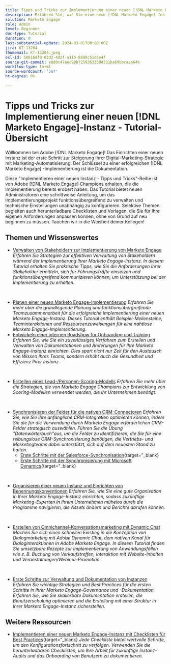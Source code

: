 ```yaml
---
title: Tipps und Tricks zur Implementierung einer neuen [!DNL Marketo Engage] Instanz - Tutorial-Übersicht
description: Erfahren Sie, wie Sie eine neue [!DNL Marketo Engage] Instanz implementieren, um ihre Leistungsfähigkeit optimal zu nutzen. Diese "Implementieren einer neuen Marketo Engage" Tipps und Tricks-Reihe bietet Best Practices, die von Adobe [!DNL Marketo Engage] Champions bewiesen wurden. Zu den behandelten Themen gehören die Verwaltung von Interessenträgern, das Implementierungsprojekt-Management, die interne Schulung, das Erstellen eines Lead-/Personen-Scoring-Modells, das Einrichten der anfänglichen CRM-Synchronisierung und mehr.
solution: Marketo Engage
role: Admin
level: Beginner
doc-type: Tutorial
duration: 0
last-substantial-update: 2024-03-01T00:00:00Z
jira: KT-13204
thumbnail: KT-13204.jpeg
exl-id: 58816df0-03d2-4d2f-a11b-8809c51d6e4f
source-git-commit: e0d0c47eec98b7259363350d331ba69bbcaaa64b
workflow-type: tm+mt
source-wordcount: '567'
ht-degree: 0%

---
```


# Tipps und Tricks zur Implementierung einer neuen [!DNL Marketo Engage]-Instanz - Tutorial-Übersicht

Willkommen bei Adobe [!DNL Marketo Engage]! Das Einrichten einer neuen Instanz ist der erste Schritt zur Steigerung Ihrer Digital-Marketing-Strategie mit Marketing-Automatisierung. Der Schlüssel zu einer erfolgreichen [!DNL Marketo Engage] -Implementierung ist die Dokumentation.

Diese &quot;Implementieren einer neuen Instanz - Tipps und Tricks&quot;-Reihe ist von Adobe [!DNL Marketo Engage] Champions erhalten, die die Implementierung bereits erobert haben. Das Tutorial bietet neuen Administratoren eine schrittweise Anleitung, um das Implementierungsprojekt funktionsübergreifend zu verwalten und technische Einstellungen unabhängig zu konfigurieren. Selektive Themen begleiten auch herunterladbare Checklisten und Vorlagen, die Sie für Ihre eigenen Anforderungen anpassen können, ohne von Grund auf neu beginnen zu müssen. Tauchen wir in die Weisheit deiner Kollegen!

## Themen und Wissenswertes

* [Verwalten von Stakeholdern zur Implementierung von Marketo Engage](/help/marketo-tutorial-implementing-new-instance/managing-stakeholder-communications.md)
  *Erfahren Sie Strategien zur effektiven Verwaltung von Stakeholdern während der Implementierung Ihrer Marketo Engage-Instanz. In diesem Tutorial erhalten Sie praktische Tipps, wie Sie die Anforderungen Ihrer Stakeholder ermitteln, sich für Führungskräfte einsetzen und funktionsübergreifend kommunizieren können, um Unterstützung bei der Implementierung zu erhalten.*
<br>

* [Planen einer neuen Marketo Engage-Implementierung](/help/marketo-tutorial-implementing-new-instance/planning-for-new-implementation.md)
  *Erfahren Sie mehr über die grundlegende Planung und funktionsübergreifende Teamzusammenarbeit für die erfolgreiche Implementierung einer neuen Marketo Engage-Instanz. Dieses Tutorial enthält Beispiel-Meilensteine, Teaminteraktionen und Ressourcenzuweisungen für eine nahtlose Marketo Engage-Implementierung.*
  <br>
* [Entwickeln einer internen Roadshow für Onboarding und Training](/help/marketo-tutorial-implementing-new-instance/internal-training-roadshow.md)
  *Erfahren Sie, wie Sie ein zuverlässiges Verfahren zum Erstellen und Verwalten von Dokumentationen und Änderungen für Ihre Marketo Engage-Instanz einrichten. Dies spart nicht nur Zeit für den Austausch von Wissen Ihres Teams, sondern erhöht auch die Gesundheit und Effizienz Ihrer Instanz.*
<br>

* [Erstellen eines Lead-/Personen-Scoring-Modells](/help/marketo-tutorial-implementing-new-instance/building-person-scoring-model.md)
  *Erfahren Sie mehr über die Strategien, die von Marketo Engage Champions zur Entwicklung von Scoring-Modellen verwendet werden, die Ihr Unternehmen benötigt.*
<br>

* [Synchronisieren der Felder für die nativen CRM-Connectoren](/help/marketo-tutorial-implementing-new-instance/syncing-fields-for-crm-integration.md)
  *Erfahren Sie, wie Sie Ihre anfängliche CRM-Integration optimieren können, indem Sie die für die Verwendung durch Marketo Engage erforderlichen CRM-Felder strategisch auswählen. Führen Sie die Übung &quot;Datenwörterbuch&quot;aus, um die Felder zu identifizieren, die Sie für eine reibungslose CRM-Synchronisierung benötigen, die Vertriebs- und Marketingteams dabei unterstützt, sich auf dem neuesten Stand zu halten.*
   * [Erste Schritte mit der Salesforce-Synchronisation](https://experienceleague.adobe.com/en/docs/marketo-learn/tutorials/lead-and-data-management/salesforce-sync-setup){target="_blank}
   * [Erste Schritte mit der Synchronisierung mit Microsoft Dynamics](https://experienceleague.adobe.com/en/docs/marketo-learn/tutorials/lead-and-data-management/microsoft-dynamics-sync-setup){target="_blank}
<br>

* [Organisieren einer neuen Instanz und Einrichten von Benennungskonventionen](/help/marketo-tutorial-implementing-new-instance/organizing-new-instance.md)
  *Erfahren Sie, wie Sie eine gute Organisation in Ihrer Marketo Engage-Instanz einrichten, sodass zukünftige Marketing-Experten in Ihrem Unternehmen mühelos durch die Programme navigieren, die Assets ändern und Berichte abrufen können.*
<br>

* [Erstellen von Omnichannel-Konversationsmarketing mit Dynamic Chat](/help/marketo-tutorial-implementing-new-instance/designing-omnichannel-conversational-marketing.md)
  *Machen Sie sich einen schnellen Einstieg in die Konzeption von Dialogmarketing mit Adobe Dynamic Chat, dem nativen Kanal für Dialoginteraktionen in Adobe Marketo Engage. In diesem Tutorial finden Sie umsetzbare Rezepte zur Implementierung von Anwendungsfällen wie z. B. Buchung von Verkaufstreffen, Interaktion mit Website-Inhalten und Veranstaltungen/Webinar-Promotion.*
<br>

* [Erste Schritte zur Verwaltung und Dokumentation von Instanzen](/help/marketo-tutorial-implementing-new-instance/documenting-your-instance.md)
  *Erfahren Sie wichtige Strategien und Best Practices für die ersten Schritte in Ihrer Marketo Engage-Governance und -Dokumentation. Erfahren Sie, wie Sie skalierbare Dokumentation erstellen, die Benutzerschulung optimieren und die Erstellung mit einer Struktur in Ihrer Marketo Engage-Instanz sicherstellen.*

## Weitere Ressourcen

* [Implementieren einer neuen Marketo Engage-Instanz mit Checklisten für Best Practices](https://experienceleague.adobe.com/en/docs/marketo/using/getting-started/implementing-a-new-marketo-engage-instance/where-to-start){target="_blank}
  *Jede Checkliste bietet wertvolle Schritte, um den Konfigurationsfortschritt zu verfolgen. Verwenden Sie die herunterladbaren Checklisten, um Ihre Arbeit für zukünftige Instanz-Audits und das Onboarding von Benutzern zu dokumentieren.*
